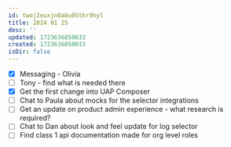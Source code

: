 ```yaml
---
id: twoj2euxjn8a8u05tkr9hyl
title: 2024 01 25
desc: ''
updated: 1723636850033
created: 1723636850033
isDir: false
---
```

- [x] Messaging - Olivia
- [ ] Tony - find what is needed there
- [x] Get the first change into UAP Composer
- [ ] Chat to Paula about mocks for the selector integrations
- [ ] Get an update on product admin experience - what research is required?
- [ ] Chat to Dan about look and feel update for log selector
- [ ] Find class 1 api documentation made for org level roles